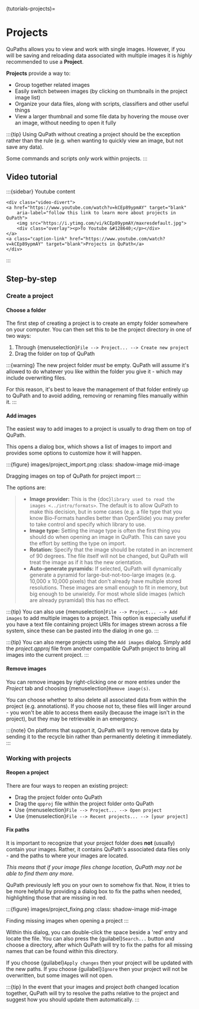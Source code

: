 (tutorials-projects)=
# Projects

QuPaths allows you to view and work with single images.
However, if you will be saving and reloading data associated with multiple images it is *highly* recommended to use a **Project**.

**Projects** provide a way to:

- Group together related images
- Easily switch between images (by clicking on thumbnails in the project image list)
- Organize your data files, along with scripts, classifiers and other useful things
- View a larger thumbnail and some file data by hovering the mouse over an image, without needing to open it fully

:::{tip}
Using QuPath without creating a project should be the exception rather than the rule (e.g. when wanting to quickly view an image, but not save any data).

Some commands and scripts *only* work within projects.
:::

## Video tutorial

:::{sidebar} Youtube content
```{raw} html
<div class="video-divert">
<a href="https://www.youtube.com/watch?v=kCEp89ypmAY" target="blank"
    aria-label="follow this link to learn more about projects in QuPath">
    <img src="https://i.ytimg.com/vi/kCEp89ypmAY/maxresdefault.jpg">
    <div class="overlay"><p>To Youtube &#128640;</p></div>
</a>
<a class="caption-link" href="https://www.youtube.com/watch?v=kCEp89ypmAY" target="blank">Projects in QuPath</a>
</div>
```
:::

## Step-by-step

### Create a project

#### Choose a folder

The first step of creating a project is to create an empty folder somewhere on your computer.
You can then set this to be the project directory in one of two ways:

1. Through {menuselection}`File --> Project... --> Create new project`
2. Drag the folder on top of QuPath

:::{warning}
The new project folder *must* be empty.
QuPath will assume it's allowed to do whatever you like within the folder you give it - which may include overwriting files.

For this reason, it's best to leave the management of that folder entirely up to QuPath and to avoid adding, removing or renaming files manually within it.
:::

#### Add images

The easiest way to add images to a project is usually to drag them on top of QuPath.

This opens a dialog box, which shows a list of images to import and provides some options to customize how it will happen.

:::{figure} images/project_import.png
:class: shadow-image mid-image

Dragging images on top of QuPath for project import
:::

The options are:

> - **Image provider:** This is the {doc}`library used to read the images <../intro/formats>`. The default is to allow QuPath to make this decision, but in some cases (e.g. a file type that you know Bio-Formats handles better than OpenSlide) you may prefer to take control and specify which library to use.
> - **Image type:** Setting the image type is often the first thing you should do when opening an image in QuPath. This can save you the effort by setting the type on import.
> - **Rotation:** Specify that the image should be rotated in an increment of 90 degrees. The file itself will not be changed, but QuPath will treat the image as if it has the new orientation.
> - **Auto-generate pyramids:** If selected, QuPath will dynamically generate a pyramid for large-but-not-too-large images (e.g. 10,000 x 10,000 pixels) that don't already have multiple stored resolutions. These images are small enough to fit in memory, but big enough to be unwieldy. For most whole slide images (which are already pyramidal) this has no effect.

:::{tip}
You can also use {menuselection}`File --> Project... --> Add images` to add multiple images to a project.
This option is especially useful if you have a text file containing project URIs for images strewn across a file system, since these can be pasted into the dialog in one go.
:::

:::{tip}
You can also merge projects using the `Add images` dialog.
Simply add the *project.qpproj* file from another compatible QuPath project to bring all images into the current project.
:::

#### Remove images

You can remove images by right-clicking one or more entries under the *Project* tab and choosing {menuselection}`Remove image(s)`.

You can choose whether to also delete all associated data from within the project (e.g. annotations).
If you choose not to, these files will linger around - you won't be able to access them easily (because the image isn't in the project), but they may be retrievable in an emergency.

:::{note}
On platforms that support it, QuPath will try to remove data by sending it to the recycle bin rather than permanently deleting it immediately.
:::

### Working with projects

#### Reopen a project

There are four ways to reopen an existing project:

- Drag the project folder onto QuPath
- Drag the `qpproj` file within the project folder onto QuPath
- Use {menuselection}`File --> Project... --> Open project`
- Use {menuselection}`File --> Recent projects... --> [your project]`

#### Fix paths

It is important to recognize that your project folder does **not** (usually) contain your images.
Rather, it contains QuPath's associated data files only - and the paths to where your images are located.

*This means that if your image files change location, QuPath may not be able to find them any more.*

QuPath previously left you on your own to somehow fix that.
Now, it tries to be more helpful by providing a dialog box to fix the paths when needed, highlighting those that are missing in red.

:::{figure} images/project_fixing.png
:class: shadow-image mid-image

Finding missing images when opening a project
:::

Within this dialog, you can double-click the space beside a 'red' entry and locate the file.
You can also press the {guilabel}`Search...` button and choose a directory, after which QuPath will try to fix the paths for all missing names that can be found within this directory.

If you choose {guilabel}`Apply changes` then your project will be updated with the new paths.
If you choose {guilabel}`Ignore` then your project will not be overwritten, but some images will not open.

:::{tip}
In the event that your images and project *both* changed location together, QuPath will try to resolve the paths relative to the project and suggest how you should update them automatically.
:::
